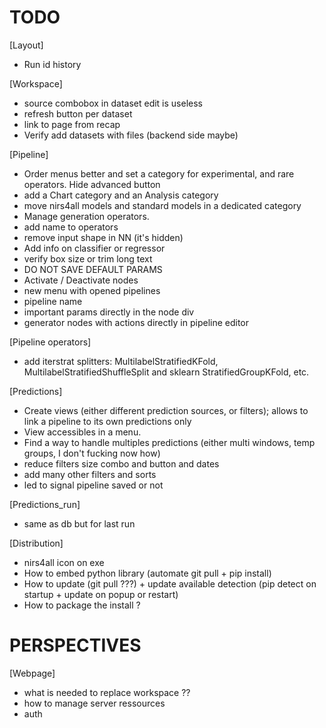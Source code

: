 # TODO

[Layout]
- Run id history


[Workspace]
- source combobox in dataset edit is useless
- refresh button per dataset
- link to page from recap
- Verify add datasets with files (backend side maybe)

[Pipeline]

- Order menus better and set a category for experimental, and rare operators. Hide advanced button
- add a Chart category and an Analysis category
- move nirs4all models and standard models in a dedicated category
- Manage generation operators.
- add name to operators
- remove input shape in NN (it's hidden)
- Add info on classifier or regressor
- verify box size or trim long text
- DO NOT SAVE DEFAULT PARAMS
- Activate / Deactivate nodes
- new menu with opened pipelines
- pipeline name
- important params directly in the node div
- generator nodes with actions directly in pipeline editor

[Pipeline operators]
- add iterstrat splitters: MultilabelStratifiedKFold, MultilabelStratifiedShuffleSplit and sklearn StratifiedGroupKFold, etc.

[Predictions]
- Create views (either different prediction sources, or filters); allows to link a pipeline to its own predictions only
- View accessibles in a menu.
- Find a way to handle multiples predictions (either multi windows, temp groups, I don't fucking now how)
- reduce filters size combo and button and dates
- add many other filters and sorts
- led to signal pipeline saved or not

[Predictions_run]
- same as db but for last run


[Distribution]
- nirs4all icon on exe
- How to embed python library (automate git pull + pip install)
- How to update (git pull ???) + update available detection (pip detect on startup + update on popup or restart)
- How to package the install ?



# PERSPECTIVES

[Webpage]
- what is needed to replace workspace ??
- how to manage server ressources
- auth